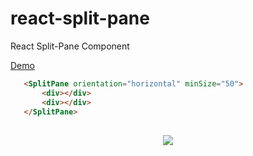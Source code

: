 # react-split-pane

React Split-Pane Component

[Demo](http://zonked-knife.surge.sh/)



```html
   <SplitPane orientation="horizontal" minSize="50">
       <div></div>
       <div></div>
   </SplitPane>
```

<div align="center">
  <img src="docs/cap1.png" style="margin:1rem;" />
</div>